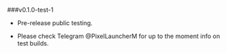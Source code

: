 ###v0.1.0-test-1

- Pre-release public testing.

- Please check Telegram @PixelLauncherM for up to the moment info on test builds.

